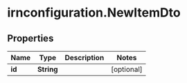 # irnconfiguration.NewItemDto

## Properties

Name | Type | Description | Notes
------------ | ------------- | ------------- | -------------
**id** | **String** |  | [optional] 


